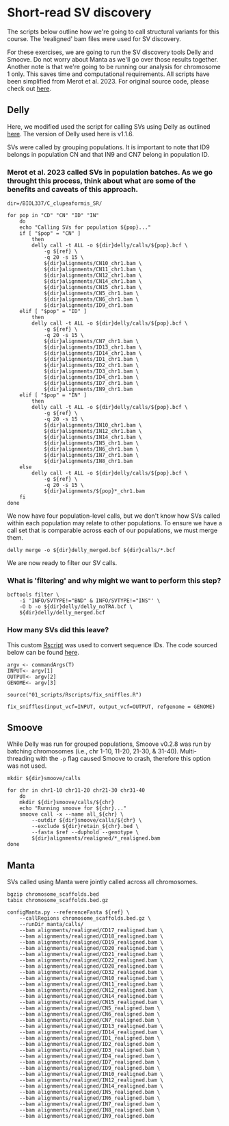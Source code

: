 # Short-read SV discovery
The scripts below outline how we're going to call structural variants for this course. The 'realigned' bam files were used for SV discovery.

For these exercises, we are going to run the SV discovery tools Delly and Smoove. Do not worry about Manta as we'll go over those results together. Another note is that we're going to be running our analysis for chromosome 1 only. This saves time and computational requirements. All scripts have been simplified from Merot et al. 2023. For original source code, please check out [here](https://github.com/clairemerot/SR_SV/).  

## Delly
Here, we modified used the script for calling SVs using Delly as outlined [here](https://github.com/clairemerot/SR_SV/blob/main/01_scripts/06_delly_CD.sh). The version of Delly used here is v1.1.6.  

SVs were called by grouping populations. It is important to note that ID9 belongs in population CN and that IN9 and CN7 belong in population ID.  

### Merot et al. 2023 called SVs in population batches. As we go throught this process, think about what are some of the benefits and caveats of this approach.  

```
dir=/BIOL337/C_clupeaformis_SR/

for pop in "CD" "CN" "ID" "IN"
    do
    echo "Calling SVs for population ${pop}..."
    if [ "$pop" = "CN" ]
        then
        delly call -t ALL -o ${dir}delly/calls/${pop}.bcf \
            -g ${ref} \
            -q 20 -s 15 \
            ${dir}alignments/CN10_chr1.bam \
            ${dir}alignments/CN11_chr1.bam \
            ${dir}alignments/CN12_chr1.bam \
            ${dir}alignments/CN14_chr1.bam \
            ${dir}alignments/CN15_chr1.bam \
            ${dir}alignments/CN5_chr1.bam \
            ${dir}alignments/CN6_chr1.bam \
            ${dir}alignments/ID9_chr1.bam
    elif [ "$pop" = "ID" ]
        then
        delly call -t ALL -o ${dir}delly/calls/${pop}.bcf \
            -g ${ref} \
            -q 20 -s 15 \
            ${dir}alignments/CN7_chr1.bam \
            ${dir}alignments/ID13_chr1.bam \
            ${dir}alignments/ID14_chr1.bam \
            ${dir}alignments/ID1_chr1.bam \
            ${dir}alignments/ID2_chr1.bam \
            ${dir}alignments/ID3_chr1.bam \
            ${dir}alignments/ID4_chr1.bam \
            ${dir}alignments/ID7_chr1.bam \
            ${dir}alignments/IN9_chr1.bam
    elif [ "$pop" = "IN" ]
        then
        delly call -t ALL -o ${dir}delly/calls/${pop}.bcf \
            -g ${ref} \
            -q 20 -s 15 \
            ${dir}alignments/IN10_chr1.bam \
            ${dir}alignments/IN12_chr1.bam \
            ${dir}alignments/IN14_chr1.bam \
            ${dir}alignments/IN5_chr1.bam \
            ${dir}alignments/IN6_chr1.bam \
            ${dir}alignments/IN7_chr1.bam \
            ${dir}alignments/IN8_chr1.bam
    else
        delly call -t ALL -o ${dir}delly/calls/${pop}.bcf \
            -g ${ref} \
            -q 20 -s 15 \
            ${dir}alignments/${pop}*_chr1.bam
    fi
done
```
We now have four population-level calls, but we don't know how SVs called within each population may relate to other populations. To ensure we have a call set that is comparable across each of our populations, we must merge them. 
```
delly merge -o ${dir}delly_merged.bcf ${dir}calls/*.bcf
```
We are now ready to filter our SV calls.  

### What is 'filtering' and why might we want to perform this step?  

  
```
bcftools filter \
    -i 'INFO/SVTYPE!="BND" & INFO/SVTYPE!="INS"' \
    -O b -o ${dir}delly/delly_noTRA.bcf \
    ${dir}delly/delly_merged.bcf
```
### How many SVs did this leave?

This custom [Rscript](https://github.com/clairemerot/SR_SV/blob/main/01_scripts/Rscripts/add_explicit_seq.r) was used to convert sequence IDs. The code sourced below can be found [here](https://github.com/clairemerot/SR_SV/blob/main/01_scripts/Rscripts/fix_sniffles.R).  
```
argv <- commandArgs(T)
INPUT<- argv[1]
OUTPUT<- argv[2]
GENOME<- argv[3]

source("01_scripts/Rscripts/fix_sniffles.R")

fix_sniffles(input_vcf=INPUT, output_vcf=OUTPUT, refgenome = GENOME)
```

## Smoove
While Delly was run for grouped populations, Smoove v0.2.8 was run by batching chromosomes (i.e., chr 1-10, 11-20, 21-30, & 31-40). Multi-threading with the `-p` flag caused Smoove to crash, therefore this option was not used.  
```
mkdir ${dir}smoove/calls

for chr in chr1-10 chr11-20 chr21-30 chr31-40
    do
    mkdir ${dir}smoove/calls/${chr}
    echo "Running smoove for ${chr}..."
    smoove call -x --name all_${chr} \
        --outdir ${dir}smoove/calls/${chr} \
        --exclude ${dir}retain_${chr}.bed \
        --fasta $ref --duphold --genotype \
        ${dir}alignments/realigned/*_realigned.bam
done

```
## Manta
SVs called using Manta were jointly called across all chromosomes.  
```
bgzip chromosome_scaffolds.bed
tabix chromosome_scaffolds.bed.gz

configManta.py --referenceFasta ${ref} \
    --callRegions chromosome_scaffolds.bed.gz \
    --runDir manta/calls/
    --bam alignments/realigned/CD17_realigned.bam \
    --bam alignments/realigned/CD18_realigned.bam \
    --bam alignments/realigned/CD19_realigned.bam \
    --bam alignments/realigned/CD20_realigned.bam \
    --bam alignments/realigned/CD21_realigned.bam \
    --bam alignments/realigned/CD22_realigned.bam \
    --bam alignments/realigned/CD28_realigned.bam \
    --bam alignments/realigned/CD32_realigned.bam \
    --bam alignments/realigned/CN10_realigned.bam \
    --bam alignments/realigned/CN11_realigned.bam \
    --bam alignments/realigned/CN12_realigned.bam \
    --bam alignments/realigned/CN14_realigned.bam \
    --bam alignments/realigned/CN15_realigned.bam \
    --bam alignments/realigned/CN5_realigned.bam \
    --bam alignments/realigned/CN6_realigned.bam \
    --bam alignments/realigned/CN7_realigned.bam \
    --bam alignments/realigned/ID13_realigned.bam \
    --bam alignments/realigned/ID14_realigned.bam \
    --bam alignments/realigned/ID1_realigned.bam \
    --bam alignments/realigned/ID2_realigned.bam \
    --bam alignments/realigned/ID3_realigned.bam \
    --bam alignments/realigned/ID4_realigned.bam \
    --bam alignments/realigned/ID7_realigned.bam \
    --bam alignments/realigned/ID9_realigned.bam \
    --bam alignments/realigned/IN10_realigned.bam \
    --bam alignments/realigned/IN12_realigned.bam \
    --bam alignments/realigned/IN14_realigned.bam \
    --bam alignments/realigned/IN5_realigned.bam \
    --bam alignments/realigned/IN6_realigned.bam \
    --bam alignments/realigned/IN7_realigned.bam \
    --bam alignments/realigned/IN8_realigned.bam \
    --bam alignments/realigned/IN9_realigned.bam
```
